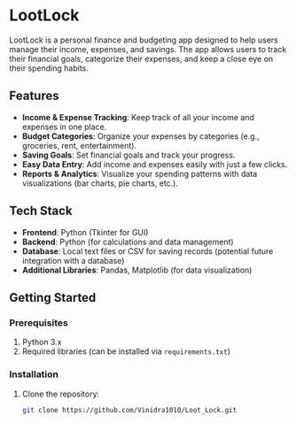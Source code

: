 # LootLock

LootLock is a personal finance and budgeting app designed to help users manage their income, expenses, and savings. The app allows users to track their financial goals, categorize their expenses, and keep a close eye on their spending habits. 

## Features

- **Income & Expense Tracking**: Keep track of all your income and expenses in one place.
- **Budget Categories**: Organize your expenses by categories (e.g., groceries, rent, entertainment).
- **Saving Goals**: Set financial goals and track your progress.
- **Easy Data Entry**: Add income and expenses easily with just a few clicks.
- **Reports & Analytics**: Visualize your spending patterns with data visualizations (bar charts, pie charts, etc.).

## Tech Stack

- **Frontend**: Python (Tkinter for GUI)
- **Backend**: Python (for calculations and data management)
- **Database**: Local text files or CSV for saving records (potential future integration with a database)
- **Additional Libraries**: Pandas, Matplotlib (for data visualization)

## Getting Started

### Prerequisites

1. Python 3.x
2. Required libraries (can be installed via `requirements.txt`)

### Installation

1. Clone the repository:

   ```bash
   git clone https://github.com/Vinidra1010/Loot_Lock.git
